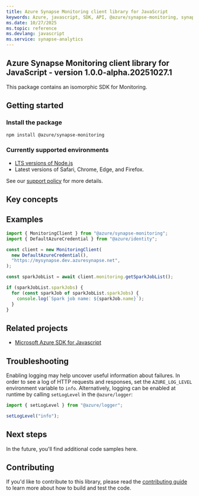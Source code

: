 ```yaml
---
title: Azure Synapse Monitoring client library for JavaScript
keywords: Azure, javascript, SDK, API, @azure/synapse-monitoring, synapse-analytics
ms.date: 10/27/2025
ms.topic: reference
ms.devlang: javascript
ms.service: synapse-analytics
---
```

## Azure Synapse Monitoring client library for JavaScript - version 1.0.0-alpha.20251027.1 


This package contains an isomorphic SDK for Monitoring.

## Getting started

### Install the package

```bash
npm install @azure/synapse-monitoring
```

### Currently supported environments

- [LTS versions of Node.js](https://github.com/nodejs/release#release-schedule)
- Latest versions of Safari, Chrome, Edge, and Firefox.

See our [support policy](https://github.com/Azure/azure-sdk-for-js/blob/main/SUPPORT.md) for more details.

## Key concepts

## Examples

```ts snippet:ReadmeSampleCreateClient_Node
import { MonitoringClient } from "@azure/synapse-monitoring";
import { DefaultAzureCredential } from "@azure/identity";

const client = new MonitoringClient(
  new DefaultAzureCredential(),
  "https://mysynapse.dev.azuresynapse.net",
);

const sparkJobList = await client.monitoring.getSparkJobList();

if (sparkJobList.sparkJobs) {
  for (const sparkJob of sparkJobList.sparkJobs) {
    console.log(`Spark job name: ${sparkJob.name}`);
  }
}
```

## Related projects

- [Microsoft Azure SDK for Javascript](https://github.com/Azure/azure-sdk-for-js)

## Troubleshooting

Enabling logging may help uncover useful information about failures. In order to see a log of HTTP requests and responses, set the `AZURE_LOG_LEVEL` environment variable to `info`. Alternatively, logging can be enabled at runtime by calling `setLogLevel` in the `@azure/logger`:

```ts snippet:SetLogLevel
import { setLogLevel } from "@azure/logger";

setLogLevel("info");
```

## Next steps

In the future, you'll find additional code samples here.

## Contributing

If you'd like to contribute to this library, please read the [contributing guide](https://github.com/Azure/azure-sdk-for-js/blob/main/CONTRIBUTING.md) to learn more about how to build and test the code.

